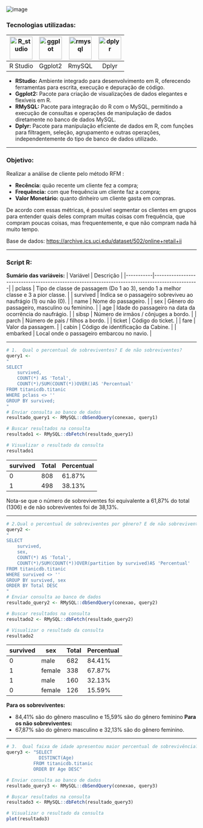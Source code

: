 ![image](https://github.com/AlbertoFAraujo/R_Mysql_R_titanic/assets/105552990/29a4700a-c75e-4a65-9a1b-2d4d1c1c223f)

### Tecnologias utilizadas: 
| [<img align="center" alt="R_studio" height="60" width="60" src="https://github.com/AlbertoFAraujo/R_Petrobras/assets/105552990/02dff6df-07be-43dc-8b35-21d06eabf9e1">](https://posit.co/download/rstudio-desktop/) | [<img align="center" alt="ggplot" height="60" width="60" src="https://github.com/AlbertoFAraujo/R_Petrobras/assets/105552990/db55b001-0d4c-42eb-beb2-5131151c7114">](https://plotly.com/r/) | [<img align="center" alt="rmysql" height="60" width="60" src="https://github.com/AlbertoFAraujo/R_Mysql_R_titanic/assets/105552990/60b413a0-0402-4de5-91a9-324256197ae4">](https://plotly.com/r/) | [<img align="center" alt="dplyr" height="60" width="60" src="https://github.com/AlbertoFAraujo/R_Mysql_R_titanic/assets/105552990/7c3b4249-2c25-4657-8f48-defe42f2fc95">](https://www.rdocumentation.org/packages/tidyverse/versions/2.0.0) |
|:---:|:---:|:---:|:---:|
| R Studio | Ggplot2 | RmySQL | Dplyr |

- **RStudio:** Ambiente integrado para desenvolvimento em R, oferecendo ferramentas para escrita, execução e depuração de código.
- **Ggplot2:** Pacote para criação de visualizações de dados elegantes e flexíveis em R.
- **RMySQL:** Pacote para integração do R com o MySQL, permitindo a execução de consultas e operações de manipulação de dados diretamente no banco de dados MySQL.
- **Dplyr:** Pacote para manipulação eficiente de dados em R, com funções para filtragem, seleção, agrupamento e outras operações, independentemente do tipo de banco de dados utilizado.
<hr>

### Objetivo: 

Realizar a análise de cliente pelo método RFM :
- **Recência:** quão recente um cliente fez a compra;
- **Frequência:** com que frequência um cliente faz a compra;
- **Valor Monetário:** quanto dinheiro um cliente gasta em compras.

De acordo com essas métricas, é possível segmentar os clientes em grupos para entender quais deles compram muitas coisas com frequência, que compram poucas coisas, mas frequentemente, e que não compram nada há muito tempo.

Base de dados: https://archive.ics.uci.edu/dataset/502/online+retail+ii
<hr>

### Script R: 

**Sumário das variáveis:**
| Variável  | Descrição                                                                                      |
|-----------|------------------------------------------------------------------------------------------------|
| pclass    | Tipo de classe de passagem (Do 1 ao 3), sendo 1 a melhor classe e 3 a pior classe.            |
| survived  | Indica se o passageiro sobreviveu ao naufrágio (1) ou não (0).                                 |
| name      | Nome do passageiro.                                                                            |
| sex       | Gênero do passageiro, masculino ou feminino.                                                  |
| age       | Idade do passageiro na data da ocorrência do naufrágio.                                        |
| sibsp     | Número de irmãos / cônjuges a bordo.                                                          |
| parch     | Número de pais / filhos a bordo.                                                              |
| ticket    | Código do ticket.                                                                              |
| fare      | Valor da passagem.                                                                             |
| cabin     | Código de identificação da Cabine.                                                             |
| embarked  | Local onde o passageiro embarcou no navio.                                                     |
<hr>


```r
# 1.  Qual o percentual de sobreviventes? E de não sobreviventes?
query1 <- 
"
SELECT 
	survived,
	COUNT(*) AS 'Total',
    COUNT(*)/SUM(COUNT(*))OVER()AS 'Percentual'
FROM titanicdb.titanic
WHERE pclass <> ''
GROUP BY survived;
"
# Enviar consulta ao banco de dados
resultado_query1 <- RMySQL::dbSendQuery(conexao, query1)

# Buscar resultados na consulta
resultado1 <- RMySQL::dbFetch(resultado_query1)

# Visualizar o resultado da consulta
resultado1
```

| survived | Total | Percentual |
|----------|-------|------------|
| 0        | 808   | 61.87%     |
| 1        | 498   | 38.13%     |

Nota-se que o número de sobreviventes foi equivalente a 61,87% do total (1306) e de não sobreviventes foi de 38,13%.

<hr>

```r
# 2.Qual o percentual de sobreviventes por gênero? E de não sobreviventes?
query2 <- 
"
SELECT
	survived, 
    sex,
    COUNT(*) AS 'Total',
    COUNT(*)/SUM(COUNT(*))OVER(partition by survived)AS 'Percentual'
FROM titanicdb.titanic
WHERE survived <> ''
GROUP BY survived, sex
ORDER BY Total DESC
"
# Enviar consulta ao banco de dados
resultado_query2 <- RMySQL::dbSendQuery(conexao, query2)

# Buscar resultados na consulta
resultado2 <- RMySQL::dbFetch(resultado_query2)

# Visualizar o resultado da consulta
resultado2
```
| survived | sex    | Total | Percentual |
|----------|--------|-------|------------|
| 0        | male   | 682   | 84.41%     |
| 1        | female | 338   | 67.87%     |
| 1        | male   | 160   | 32.13%     |
| 0        | female | 126   | 15.59%     |

**Para os sobreviventes:**
- 84,41% são do gênero masculino e 15,59% são do gênero feminino
**Para os não sobreviventes:**
- 67,87% são do gênero masculino e 32,13% são do gênero feminino.

<hr>


```r
# 3.  Qual faixa de idade apresentou maior percentual de sobrevivência?
query3 <- "SELECT
          	DISTINCT(Age)
          FROM titanicdb.titanic
          ORDER BY Age DESC"

# Enviar consulta ao banco de dados
resultado_query3 <- RMySQL::dbSendQuery(conexao, query3)

# Buscar resultados na consulta
resultado3 <- RMySQL::dbFetch(resultado_query3)

# Visualizar o resultado da consulta
plot(resultado3)
```

